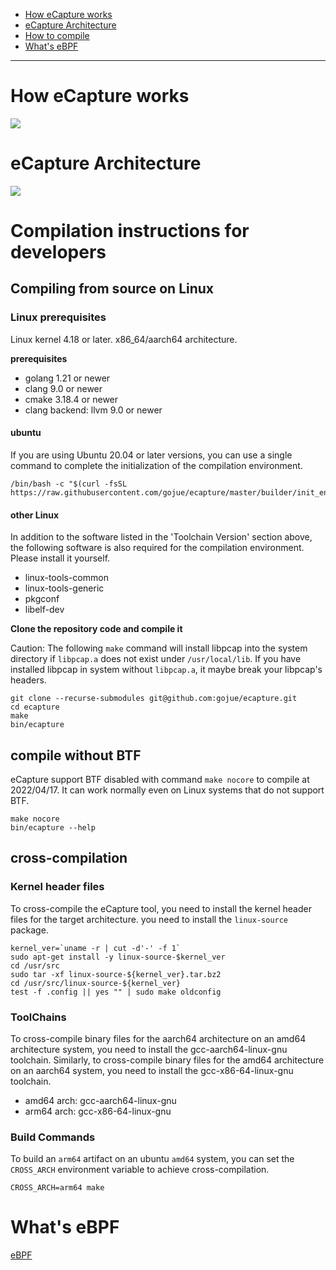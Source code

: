<!-- MarkdownTOC autolink="true" -->

- [How eCapture works](#how-ecapture-works)
- [eCapture Architecture](#ecapture-architecture)
- [How to compile](#how-to-compile)
- [What's eBPF](#whats-ebpf)

<!-- /MarkdownTOC -->
----

# How eCapture works

![](./images/how-ecapture-works.png)

# eCapture Architecture

![](./images/ecapture-architecture.png)

# Compilation instructions for developers

## Compiling from source on Linux

### Linux prerequisites

Linux kernel 4.18 or later. x86_64/aarch64 architecture.

**prerequisites**

* golang 1.21 or newer
* clang 9.0 or newer
* cmake 3.18.4 or newer
* clang backend: llvm 9.0 or newer

#### ubuntu

If you are using Ubuntu 20.04 or later versions, you can use a single command to complete the initialization of the
compilation environment.

```shell
/bin/bash -c "$(curl -fsSL https://raw.githubusercontent.com/gojue/ecapture/master/builder/init_env.sh)"
```

#### other Linux

In addition to the software listed in the 'Toolchain Version' section above, the following software is also required for
the compilation environment. Please install it yourself.

* linux-tools-common
* linux-tools-generic
* pkgconf
* libelf-dev

**Clone the repository code and compile it**

Caution: The following `make` command will install libpcap into the system
directory if `libpcap.a` does not exist under `/usr/local/lib`. If you have
installed libpcap in system without `libpcap.a`, it maybe break your libpcap's
headers.

```shell
git clone --recurse-submodules git@github.com:gojue/ecapture.git
cd ecapture
make
bin/ecapture
```

## compile without BTF

eCapture support BTF disabled with command `make nocore` to compile at 2022/04/17. It can work normally even on Linux
systems that do not support BTF.

```shell
make nocore
bin/ecapture --help
```

## cross-compilation

### Kernel header files

To cross-compile the eCapture tool, you need to install the kernel header files for the target architecture. you need to
install the `linux-source` package.

```shell
kernel_ver=`uname -r | cut -d'-' -f 1`
sudo apt-get install -y linux-source-$kernel_ver
cd /usr/src
sudo tar -xf linux-source-${kernel_ver}.tar.bz2
cd /usr/src/linux-source-${kernel_ver}
test -f .config || yes "" | sudo make oldconfig
```

### ToolChains

To cross-compile binary files for the aarch64 architecture on an amd64 architecture system, you need to install the
gcc-aarch64-linux-gnu toolchain. Similarly, to cross-compile binary files for the amd64 architecture on an aarch64
system, you need to install the gcc-x86-64-linux-gnu toolchain.

* amd64 arch: gcc-aarch64-linux-gnu
* arm64 arch: gcc-x86-64-linux-gnu

### Build Commands

To build an `arm64` artifact on an ubuntu `amd64` system, you can set the `CROSS_ARCH` environment variable to achieve
cross-compilation.

```shell
CROSS_ARCH=arm64 make
```

# What's eBPF

[eBPF](https://ebpf.io)


